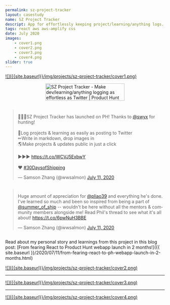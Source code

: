 ```yaml
---
permalink: sz-project-tracker
layout: casestudy
name: SZ Project Tracker
descript: App for effortlessly keeping project/learning/anything logs. Built in React with serverless AWS backend
tags: react aws aws-amplify css
date: July 2020
images:
    - cover1.png
    - cover2.png
    - cover3.png
    - cover4.png
slider: true
---
```


<a href="https://sz-project-tracker-v0.netlify.app/">
![]({{site.baseurl}}/img/projects/sz-project-tracker/cover1.png)
</a>

<div style="display: flex; flex-flow: column nowrap; align-items: center;">

<a href="https://www.producthunt.com/posts/sz-project-tracker?utm_source=badge-featured&utm_medium=badge&utm_souce=badge-sz-project-tracker" target="_blank"><img src="https://api.producthunt.com/widgets/embed-image/v1/featured.svg?post_id=214727&theme=dark" alt="SZ Project Tracker - Make dev/learning/anything logging as effortless as Twitter | Product Hunt Embed" style="width: 250px; height: 54px;" width="250px" height="54px" /></a>

<blockquote class="twitter-tweet"><p lang="en" dir="ltr">🚀🚀🚀SZ Project Tracker has launched on PH! Thanks to <a href="https://twitter.com/swyx?ref_src=twsrc%5Etfw">@swyx</a> for hunting!<br><br>💨Log projects &amp; learning as easily as posting to Twitter<br>✏Write in markdown, drop images in<br>🌎Make projects &amp; updates public in just a click<br><br>▶▶▶ <a href="https://t.co/WCVJ5ExbwY">https://t.co/WCVJ5ExbwY</a><br><br>❤ <a href="https://twitter.com/hashtag/30DaysofShipping?src=hash&amp;ref_src=twsrc%5Etfw">#30DaysofShipping</a></p>&mdash; Samson Zhang (@wwsalmon) <a href="https://twitter.com/wwsalmon/status/1281934604375658505?ref_src=twsrc%5Etfw">July 11, 2020</a></blockquote>
<script async src="https://platform.twitter.com/widgets.js" charset="utf-8"></script>

<blockquote class="twitter-tweet"><p lang="en" dir="ltr">Huge amount of appreciation for <a href="https://twitter.com/pliao39?ref_src=twsrc%5Etfw">@pliao39</a> and everything he&#39;s done. I&#39;ve learned so much and been so inspired from being a part of <a href="https://twitter.com/summer_of_ship?ref_src=twsrc%5Etfw">@summer_of_ship</a> -- wouldn&#39;t be here without all the mentors &amp; community members alongside me! Read Phil&#39;s thread to see what it&#39;s all about! <a href="https://t.co/6pwNuH3BBE">https://t.co/6pwNuH3BBE</a></p>&mdash; Samson Zhang (@wwsalmon) <a href="https://twitter.com/wwsalmon/status/1281996285877329920?ref_src=twsrc%5Etfw">July 11, 2020</a></blockquote> <script async src="https://platform.twitter.com/widgets.js" charset="utf-8"></script>

</div>

Read about my personal story and learnings from this project in this blog post: [From fearing React to Product Hunt webapp launch in 2 months!]({{ site.baseurl }}/2020/07/11/from-fearing-react-to-ph-webapp-launch-in-2-months.html)

<a href="https://sz-project-tracker-v0.netlify.app/">
![]({{site.baseurl}}/img/projects/sz-project-tracker/cover2.png)
</a>

---

<a href="https://sz-project-tracker-v0.netlify.app/">
![]({{site.baseurl}}/img/projects/sz-project-tracker/cover3.png)
</a>

---

<a href="https://sz-project-tracker-v0.netlify.app/">
![]({{site.baseurl}}/img/projects/sz-project-tracker/cover4.png)
</a>
